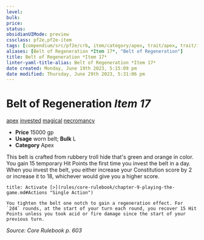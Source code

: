 ```yaml
---
level:
bulk:
price:
status:
obsidianUIMode: preview
cssclass: pf2e,pf2e-item
tags: [compendium/src/pf2e/crb, item/category/apex, trait/apex, trait/invested, trait/magical, trait/necromancy]
aliases: [Belt of Regeneration *Item 17*, "Belt of Regeneration"]
title: Belt of Regeneration *Item 17*
linter-yaml-title-alias: Belt of Regeneration *Item 17*
date created: Monday, June 19th 2023, 5:15:09 pm
date modified: Thursday, June 29th 2023, 5:31:06 pm
---
```


# Belt of Regeneration *Item 17*

[apex](rules/traits/apex.md) [invested](rules/traits/invested.md) [magical](rules/traits/magical.md) [necromancy](rules/traits/necromancy.md)  

- **Price** 15000 gp
- **Usage** worn belt; **Bulk** L
- **Category** Apex

This belt is crafted from rubbery troll hide that's green and orange in color. You gain 15 temporary Hit Points the first time you invest the belt in a day. When you invest the belt, you either increase your Constitution score by 2 or increase it to 18, whichever would give you a higher score.

```ad-embed-ability
title: Activate [>](rules/core-rulebook/chapter-9-playing-the-game.md#Actions "Single Action")

You tighten the belt one notch to gain a regeneration effect. For `2d4` rounds, at the start of your turn each round, you recover 15 Hit Points unless you took acid or fire damage since the start of your previous turn.
```

*Source: Core Rulebook p. 603*
